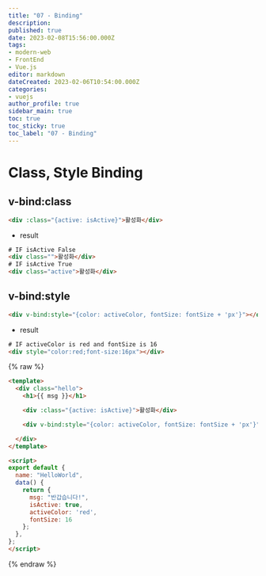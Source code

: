 ```yaml
---
title: "07 - Binding"
description: 
published: true
date: 2023-02-08T15:56:00.000Z
tags: 
- modern-web
- FrontEnd
- Vue.js
editor: markdown
dateCreated: 2023-02-06T10:54:00.000Z
categories: 
- vuejs
author_profile: true
sidebar_main: true
toc: true
toc_sticky: true
toc_label: "07 - Binding"
---
```


# Class, Style Binding
## v-bind:class
```html
<div :class="{active: isActive}">활성화</div>
```
* result
```html
# IF isActive False
<div class="">활성화</div>
# IF isActive True
<div class="active">활성화</div>
```

## v-bind:style
```html
<div v-bind:style="{color: activeColor, fontSize: fontSize + 'px'}"></div>
```
* result
```html
# IF activeColor is red and fontSize is 16
<div style="color:red;font-size:16px"></div>
```

{% raw %}
```html
<template>
  <div class="hello">
    <h1>{{ msg }}</h1>

    <div :class="{active: isActive}">활성화</div>

    <div v-bind:style="{color: activeColor, fontSize: fontSize + 'px'}"></div>

  </div>
</template>

<script>
export default {
  name: "HelloWorld",
  data() {
    return {
      msg: "반갑습니다!",
      isActive: true,
      activeColor: 'red',
      fontSize: 16
    };
  },
};
</script>
```
{% endraw %}
